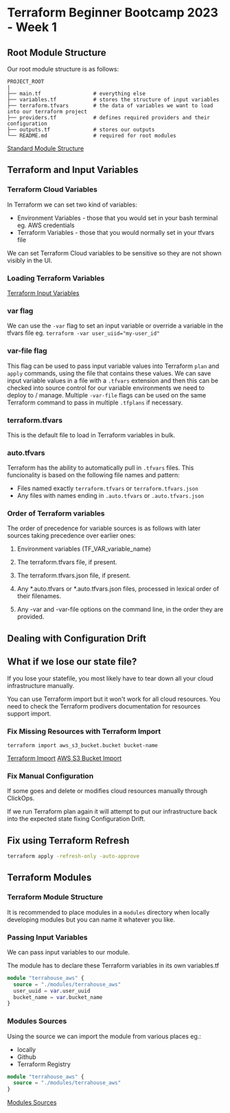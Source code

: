 # Terraform Beginner Bootcamp 2023 - Week 1

## Root Module Structure

Our root module structure is as follows:

```
PROJECT_ROOT
|
├── main.tf                 # everything else
├── variables.tf            # stores the structure of input variables
├── terraform.tfvars        # the data of variables we want to load into our terraform project
├── providers.tf            # defines required providers and their configuration
├── outputs.tf              # stores our outputs
└── README.md               # required for root modules
```

[Standard Module Structure](https://developer.hashicorp.com/terraform/language/modules/develop/structure)

## Terraform and Input Variables

### Terraform Cloud Variables

In Terraform we can set two kind of variables:
- Environment Variables - those that you would set in your bash terminal eg. AWS credentials
- Terraform Variables - those that you would normally set in your tfvars file

We can set Terraform Cloud variables to be sensitive so they are not shown visibly in the UI.

### Loading Terraform Variables

[Terraform Input Variables](https://developer.hashicorp.com/terraform/language/values/variables)

### var flag

We can use the `-var` flag to set an input variable or override a variable in the tfvars file eg. `terraform -var user_uiid="my-user_id"`

### var-file flag

This flag can be used to pass input variable values into Terraform `plan` and `apply` commands, using the file that contains these values. We can save input variable values in a file with a `.tfvars` extension and then this can be checked into source control for our variable environments we need to deploy to / manage. Multiple `-var-file` flags can be used on the same Terraform command to pass in multiple `.tfplans` if necessary.

### terraform.tfvars

This is the default file to load in Terraform variables in bulk.

### auto.tfvars

Terraform has the ability to automatically pull in `.tfvars` files. This funcionality is based on the following file names and pattern:

- Files named exactly `terraform.tfvars` or `terraform.tfvars.json`
- Any files with names ending in `.auto.tfvars` or `.auto.tfvars.json`

### Order of Terraform variables

The order of precedence for variable sources is as follows with later sources taking precedence over earlier ones:

1. Environment variables (TF_VAR_variable_name)

2. The terraform.tfvars file, if present.

3. The terraform.tfvars.json file, if present.

4. Any *.auto.tfvars or *.auto.tfvars.json files, processed in lexical order of their filenames.

5. Any -var and -var-file options on the command line, in the order they are provided.

## Dealing with Configuration Drift

## What if we lose our state file?

If you lose your statefile, you most likely have to tear down all your cloud infrastructure manually.

You can use Terraform import but it won't work for all cloud resources. You need to check the Terraform prodivers documentation for resources support import.

### Fix Missing Resources with Terraform Import

`terraform import aws_s3_bucket.bucket bucket-name`

[Terraform Import](https://developer.hashicorp.com/terraform/cli/import)
[AWS S3 Bucket Import](https://registry.terraform.io/providers/hashicorp/aws/latest/docs/resources/s3_bucket#import)

### Fix Manual Configuration

If some goes and delete or modifies cloud resources manually through ClickOps.

If we run Terraform plan again it will attempt to put our infrastructure back into the expected state fixing Configuration Drift.

## Fix using Terraform Refresh

```sh
terraform apply -refresh-only -auto-approve
```

## Terraform Modules

### Terraform Module Structure

It is recommended to place modules in a `modules` directory when locally developing modules but you can name it whatever you like.

### Passing Input Variables

We can pass input variables to our module.

The module has to declare these Terraform variables in its own variables.tf

```tf
module "terrahouse_aws" {
  source = "./modules/terrahouse_aws"
  user_uuid = var.user_uuid
  bucket_name = var.bucket_name
}
```

### Modules Sources

Using the source we can import the module from various places eg.:
- locally
- Github
- Terraform Registry

```tf
module "terrahouse_aws" {
  source = "./modules/terrahouse_aws"
}
```

[Modules Sources](https://developer.hashicorp.com/terraform/language/modules/sources)

